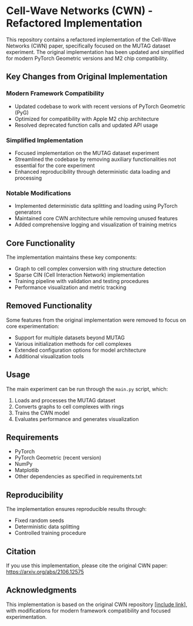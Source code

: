 # Cell-Wave Networks (CWN) - Refactored Implementation

This repository contains a refactored implementation of the Cell-Wave Networks (CWN) paper, specifically focused on the MUTAG dataset experiment. The original implementation has been updated and simplified for modern PyTorch Geometric versions and M2 chip compatibility.

## Key Changes from Original Implementation

### Modern Framework Compatibility
- Updated codebase to work with recent versions of PyTorch Geometric (PyG)
- Optimized for compatibility with Apple M2 chip architecture
- Resolved deprecated function calls and updated API usage

### Simplified Implementation
- Focused implementation on the MUTAG dataset experiment
- Streamlined the codebase by removing auxiliary functionalities not essential for the core experiment
- Enhanced reproducibility through deterministic data loading and processing

### Notable Modifications
- Implemented deterministic data splitting and loading using PyTorch generators
- Maintained core CWN architecture while removing unused features
- Added comprehensive logging and visualization of training metrics

## Core Functionality

The implementation maintains these key components:
- Graph to cell complex conversion with ring structure detection
- Sparse CIN (Cell Interaction Network) implementation
- Training pipeline with validation and testing procedures
- Performance visualization and metric tracking

## Removed Functionality
Some features from the original implementation were removed to focus on core experimentation:
- Support for multiple datasets beyond MUTAG
- Various initialization methods for cell complexes
- Extended configuration options for model architecture
- Additional visualization tools

## Usage

The main experiment can be run through the `main.py` script, which:
1. Loads and processes the MUTAG dataset
2. Converts graphs to cell complexes with rings
3. Trains the CWN model
4. Evaluates performance and generates visualization

## Requirements

- PyTorch
- PyTorch Geometric (recent version)
- NumPy
- Matplotlib
- Other dependencies as specified in requirements.txt

## Reproducibility

The implementation ensures reproducible results through:
- Fixed random seeds
- Deterministic data splitting
- Controlled training procedure

## Citation

If you use this implementation, please cite the original CWN paper:
https://arxiv.org/abs/2106.12575

## Acknowledgments

This implementation is based on the original CWN repository [\[include link\]](https://github.com/crisbodnar/cwn.git), with modifications for modern framework compatibility and focused experimentation. 